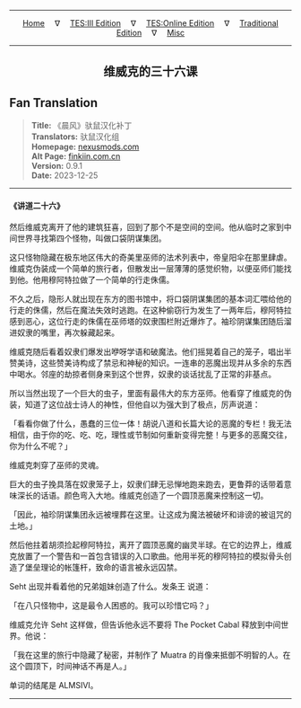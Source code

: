 
---

<!-- Jekyll Page Links -->

<center>
<a href="../../../../../index.html">Home</a>
&emsp;&nabla;&emsp;
<a href="../../../../index-tes3.html">TES:III Edition</a>
&emsp;&nabla;&emsp;
<a href="../../../../index-teso.html">TES:Online Edition</a>
&emsp;&nabla;&emsp;
<a href="../../../../index-traditional.html">Traditional Edition</a>
&emsp;&nabla;&emsp;
<a href="../../../../index-misc.html">Misc</a>
</center>

<!-- Markdown Body Below: -->

---

<center>
<h2><span style="font-family:SimSun">维威克的三十六课</span></h2>
</center>

## Fan Translation

> __Title:__ 《晨风》驮鼠汉化补丁\
> __Translators:__ ﻿驮鼠汉化组\
> __Homepage:__ [nexusmods.com][1]\
> __Alt Page:__ [finkiin.com.cn][2]\
> __Version:__ 0.9.1\
> __Date:__ 2023-12-25

[1]: https://www.nexusmods.com/morrowind/mods/53885
[2]: https://finkiin.com.cn/d/1153

---

#### 《讲道二十六》

然后维威克离开了他的建筑狂喜，回到了那个不是空间的空间。他从临时之家到中间世界寻找第四个怪物，叫做口袋阴谋集团。

这只怪物隐藏在极东地区伟大的奇美里巫师的法术列表中，帝皇阳伞在那里肆虐。维威克伪装成一个简单的旅行者，但散发出一层薄薄的感觉织物，以便巫师们能找到他。他用穆阿特拉做了一个简单的行走侏儒。

不久之后，隐形人就出现在东方的图书馆中，将口袋阴谋集团的基本词汇喂给他的行走的侏儒，然后在魔法失效时逃跑。在这种偷窃行为发生了一两年后，穆阿特拉感到恶心，这位行走的侏儒在巫师塔的奴隶围栏附近爆炸了。袖珍阴谋集团随后溜进奴隶的嘴里，再次躲藏起来。

维威克随后看着奴隶们爆发出咿呀学语和破魔法。他们摇晃着自己的笼子，唱出半赞美诗，这些赞美诗构成了禁忌和神秘的知识。一连串的恶魔出现并从多余的东西中喝水。邻座的劫掠者侧身来到这个世界，奴隶的谈话扰乱了正常的非基点。

所以当然出现了一个巨大的虫子，里面有最伟大的东方巫师。他看穿了维威克的伪装，知道了这位战士诗人的神性，但他自以为强大到了极点，厉声说道：

「看看你做了什么，愚蠢的三位一体！胡说八道和长篇大论的恶魔的专栏！我无法相信，由于你的吃、吃、吃，理性或节制如何重新变得完整！与更多的恶魔交往，你为什么不呢？」

维威克刺穿了巫师的灵魂。

巨大的虫子挽具落在奴隶笼子上，奴隶们肆无忌惮地跑来跑去，更鲁莽的话带着意味深长的话语。颜色弯入大地。维威克创造了一个圆顶恶魔来控制这一切。

「因此，袖珍阴谋集团永远被埋葬在这里。让这成为魔法被破坏和诽谤的被诅咒的土地。」

然后他拄着胡须捡起穆阿特拉，离开了圆顶恶魔的幽灵半球。在它的边界上，维威克放置了一个警告和一首包含错误的入口歌曲。他用半死的穆阿特拉的模拟骨头创造了堡垒理论的帐篷杆，致命的语言被永远囚禁。

Seht 出现并看着他的兄弟姐妹创造了什么。发条王 说道：

「在八只怪物中，这是最令人困惑的。我可以珍惜它吗？」

维威克允许 Seht 这样做，但告诉他永远不要将 The Pocket Cabal 释放到中间世界。他说：

「我在这里的旅行中隐藏了秘密，并制作了 Muatra 的肖像来抵御不明智的人。在这个圆顶下，时间神话不再是人。」

单词的结尾是 ALMSIVI。

---

